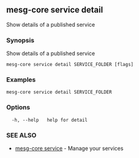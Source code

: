 ## mesg-core service detail

Show details of a published service

### Synopsis

Show details of a published service

```
mesg-core service detail SERVICE_FOLDER [flags]
```

### Examples

```
mesg-core service detail SERVICE_FOLDER
```

### Options

```
  -h, --help   help for detail
```

### SEE ALSO

* [mesg-core service](mesg-core_service.md)	 - Manage your services

